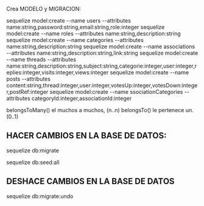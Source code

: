
Crea MODELO y MIGRACION:

sequelize model:create --name users --attributes name:string,password:string,email:string,role:integer
sequelize model:create --name roles --attributes name:string,description:string
sequelize model:create --name categories --attributes name:string,description:string
sequelize model:create --name associations --attributes name:string,description:string,link:string
sequelize model:create --name threads --attributes name:string,description:string,subject:string,categorie:integer,user:integer,replies:integer,visits:integer,views:integer
sequelize model:create --name posts --attributes content:string,thread:integer,user:integer,votesUp:integer,votesDown:integer,postRef:integer
sequelize model:create --name ssociationCategories --attributes categoryId:integer,associationId:integer


belongsToMany() el muchos a muchos, (n..n)
belongsTo() le pertenece un. (0..1)

## HACER CAMBIOS EN LA BASE DE DATOS:
sequelize db:migrate

sequelize db:seed:all


## DESHACE CAMBIOS EN LA BASE DE DATOS
sequelize db:migrate:undo




